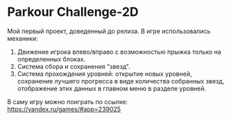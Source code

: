 # Parkour Challenge-2D

Мой первый проект, доведенный до релиза. В игре использовались механики: 
1. Движение игрока влево/вправо с возможностью прыжка только на определенных блоках.
2. Система сбора и сохранения "звезд".
3. Система прохождения уровней: открытие новых уровней, сохранение лучшего прогресса в виде количества собранных звезд, отображение этих данных в главном меню в разделе уровней.

В саму игру можно поиграть по ссылке: https://yandex.ru/games/#app=239025
